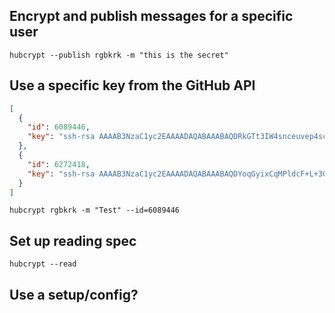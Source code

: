 

## Encrypt and publish messages for a specific user

```shell
hubcrypt --publish rgbkrk -m "this is the secret"
```

## Use a specific key from the GitHub API

```json
[
  {
    "id": 6089446,
    "key": "ssh-rsa AAAAB3NzaC1yc2EAAAADAQABAAABAQDRkGTt3IW4snceuvep4scqRPx1IHPd7pRblLb611mcBb5Yo12jjp6vnyEhvxrSY85HVDXK4q7voeG1zTwAmeD7iJ2WeXi5a42UclVBcTxG1QePrFvv9NcZlNz39J9utfs8Hf+RPbMpa0FWw9+0Q9X8SPaQkmUQKnlBm29lYS7S/DWfowF0vu6jOaFJHECIgSA4WbudjVQyDTNvzcffdocMc1z5YaGSDuslK7OafZA1aDRWghU1vNUcP2ZN0h3JfGt56WauukJU19ZNuuIl25EgPuPTFLlq11Agp3p5cVpfo+Fym9ghCzzavxPKfeqGjrxq/dwBxH9MN85g3dSAM8b3"
  },
  {
    "id": 6272418,
    "key": "ssh-rsa AAAAB3NzaC1yc2EAAAADAQABAAABAQDYoqGyixCqMPldcF+L+3G9XVRDnEu6zgJP2UZuKlqrzsMkS7uSZZbS8PfV3KtfRyP23FzePNmHQR5/BDoxPYFVf4evppTMZVgGY4Pu+V+NtVh8YRNH5+2ZAR1kEelqF25y02Xnf69xEO1p/aovMoHP6/h8TBjpj2RNndE3efYtwSITvOFsBoZXDtuuFy1zUh7atDnfhEvkKRsR0NeOGcSHJSyMpGO33wnbhE/1ZjQW3iv+RwBM4YpLewOUCGenMUoFQl3589yGofP08FCToPocpEzXdF812zh39116moMTISlTkRuxcYI0X2NMgvREIypl1oW3Ziqs+V1M+BAPqUAx"
  }
]
```

```shell
hubcrypt rgbkrk -m "Test" --id=6089446
```

## Set up reading spec

```shell
hubcrypt --read
```

## Use a setup/config?


